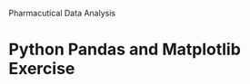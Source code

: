 <!DOCTYPE html>
<html lang="en-us">
<head>
  <meta charset="UTF-8">
  <link rel="stylesheet" type="text/css" href="stylesheet.css">

Pharmacutical Data Analysis
</head>
<body>
<h1 color: blue> Python Pandas and Matplotlib Exercise </h1>

</body>
